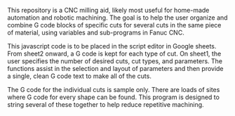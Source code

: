 This repository is a CNC milling aid, likely most useful for home-made automation and robotic machining. The goal is to help the user organize and combine G code blocks of specific cuts for several cuts in the same piece of material, using variables and sub-programs in Fanuc CNC.

This javascript code is to be placed in the script editor in Google sheets. 
From sheet2 onward, a G code is kept for each type of cut. On sheet1, the user specifies the number of desired cuts, cut types, and parameters. The functions assist in the selection and layout of parameters and then provide a single, clean G code text to make all of the cuts.

The G code for the individual cuts is sample only. There are loads of sites where G code for every shape can be found. This program is designed to string several of these together to help reduce repetitive machining.